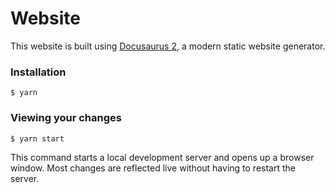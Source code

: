 # Website

This website is built using [Docusaurus 2](https://docusaurus.io/), a modern static website generator.

### Installation

```
$ yarn
```

### Viewing your changes

```
$ yarn start
```

This command starts a local development server and opens up a browser window. Most changes are reflected live without having to restart the server.
